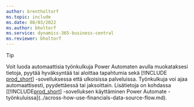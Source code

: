 ```yaml
---
author: brentholtorf
ms.topic: include
ms.date: 08/03/2022
ms.author: bholtorf
ms.service: dynamics-365-business-central
ms.reviewer: bholtorf
---
```

> [!TIP]
> Voit luoda automaattisia työnkulkuja Power Automaten avulla muokataksesi tietoja, pyytää hyväksyntää tai aloittaa tapahtumia sekä [!INCLUDE [prod_short](prod_short.md)] -sovelluksessa että ulkoisissa palveluissa. Työnkulkuja voi ajaa automaattisesti, pyydettäessä tai jaksoittain. Lisätietoja on kohdassa [[!INCLUDE[prod_short](includes/prod_short.md)] -sovelluksen käyttäminen Power Automate -työnkuluissa](../across-how-use-financials-data-source-flow.md).
